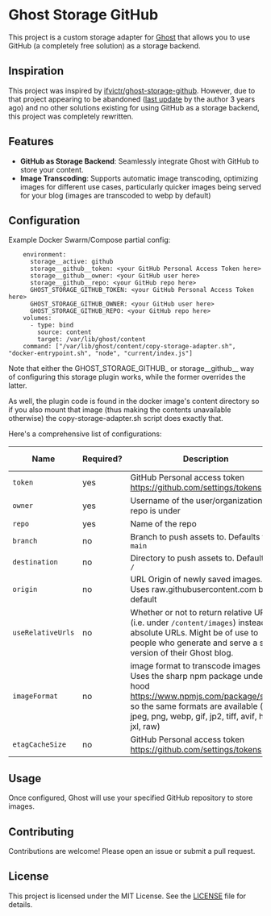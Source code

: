 # Ghost Storage GitHub

This project is a custom storage adapter for [Ghost](https://ghost.org/) that allows you to use GitHub (a completely free solution) as a storage backend.

## Inspiration

This project was inspired by [ifvictr/ghost-storage-github](https://github.com/ifvictr/ghost-storage-github). However, due to that project appearing to be abandoned ([last update](https://github.com/ifvictr/ghost-storage-github/commit/fffdedf5b03191b95c01877d1dfad38bdc8616f8) by the author 3 years ago) and no other solutions existing for using GitHub as a storage backend, this project was completely rewritten.

## Features

- **GitHub as Storage Backend**: Seamlessly integrate Ghost with GitHub to store your content.
- **Image Transcoding**: Supports automatic image transcoding, optimizing images for different use cases, particularly quicker images being served for your blog (images are transcoded to webp by default)

## Configuration

Example Docker Swarm/Compose partial config:
```
    environment:
      storage__active: github
      storage__github__token: <your GitHub Personal Access Token here>
      storage__github__owner: <your GitHub user here>
      storage__github__repo: <your GitHub repo here>
      GHOST_STORAGE_GITHUB_TOKEN: <your GitHub Personal Access Token here>
      GHOST_STORAGE_GITHUB_OWNER: <your GitHub user here>
      GHOST_STORAGE_GITHUB_REPO: <your GitHub repo here>
    volumes:
      - type: bind
        source: content
        target: /var/lib/ghost/content
    command: ["/var/lib/ghost/content/copy-storage-adapter.sh", "docker-entrypoint.sh", "node", "current/index.js"]
```
Note that either the GHOST_STORAGE_GITHUB_ or storage__github__ way of configuring this storage plugin works, while the former overrides the latter.

As well, the plugin code is found in the docker image's content directory so if you also mount that image (thus making the contents unavailable otherwise) the copy-storage-adapter.sh script does exactly that.

Here's a comprehensive list of configurations:

| **Name**          | **Required?** | **Description**                                                                                                                                                                        | **Environment variable (prefixed with `GHOST_STORAGE_GITHUB_`)** |
|-------------------|---------------|----------------------------------------------------------------------------------------------------------------------------------------------------------------------------------------|----------------------------------------------------------|
|`token`| yes|GitHub Personal access token https://github.com/settings/tokens|`GHOST_STORAGE_GITHUB_TOKEN `|
| `owner`           | yes           | Username of the user/organization the repo is under                                                                                                                                    | `GHOST_STORAGE_GITHUB_OWNER`                                                  |
| `repo`            | yes           | Name of the repo                                                                                                                                                                       | `GHOST_STORAGE_GITHUB_REPO`                                                   |
| `branch`          | no            | Branch to push assets to. Defaults to `main`                                                                                                                                         | `GHOST_STORAGE_GITHUB_BRANCH`                                                 |
| `destination`     | no            | Directory to push assets to. Defaults to `/`                                                                                                                                           | `GHOST_STORAGE_GITHUB_DESTINATION`                                            |
| `origin`         | no            | URL Origin of newly saved images. Uses raw.githubusercontent.com by default                                                                                                              | `GHOST_STORAGE_GITHUB_ORIGIN`                                               |
| `useRelativeUrls` | no            | Whether or not to return relative URLs (i.e. under `/content/images`) instead of absolute URLs. Might be of use to people who generate and serve a static version of their Ghost blog. | `USE_RELATIVE_URLS`            |
|`imageFormat`|no|image format to transcode images to. Uses the sharp npm package under the hood https://www.npmjs.com/package/sharp so the same formats are available (i.e. jpeg, png, webp, gif, jp2, tiff, avif, heif, jxl, raw)|`GHOST_STORAGE_GITHUB_IMAGE_FORMAT  `|
|`etagCacheSize`|no|GitHub Personal access token https://github.com/settings/tokens|`GHOST_STORAGE_GITHUB_ETAG_CACHE_SIZE  `|


## Usage

Once configured, Ghost will use your specified GitHub repository to store images. 

## Contributing

Contributions are welcome! Please open an issue or submit a pull request.

## License

This project is licensed under the MIT License. See the [LICENSE](LICENSE) file for details.
